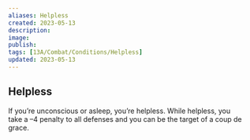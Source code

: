 ```yaml
---
aliases: Helpless
created: 2023-05-13
description: 
image: 
publish: 
tags: [13A/Combat/Conditions/Helpless]
updated: 2023-05-13
---
```


## Helpless

If you’re unconscious or asleep, you’re helpless. While helpless, you  
take a –4 penalty to all defenses and you can be the target of a coup de  
grace.